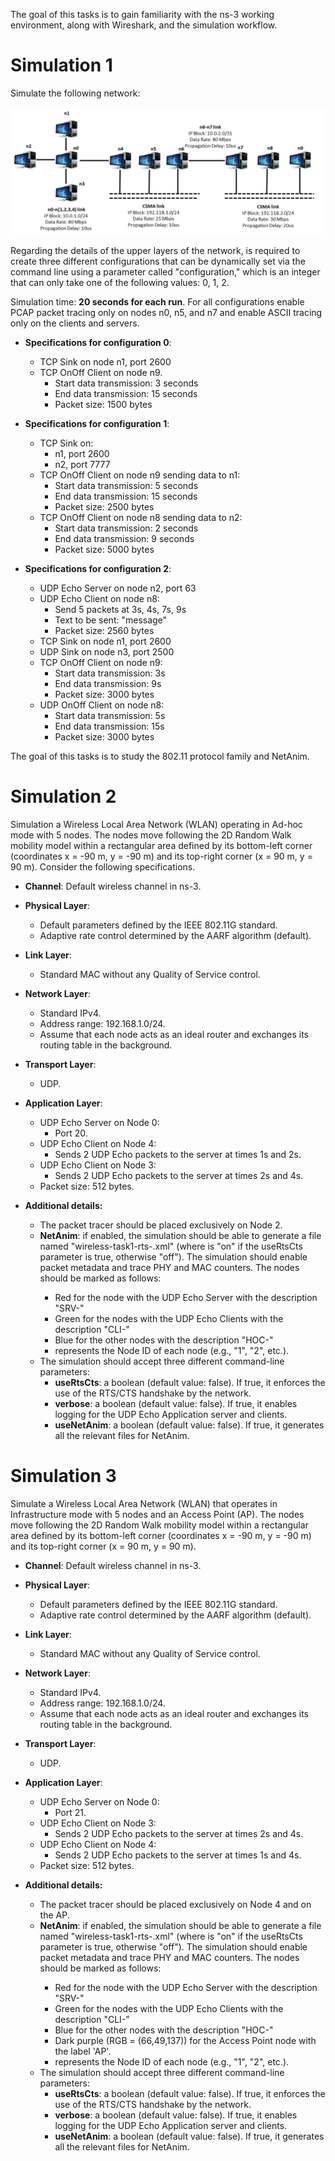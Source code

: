 The goal of this tasks is to gain familiarity with the ns-3 working environment, along with Wireshark, and the simulation workflow.

# Simulation 1

Simulate the following network:

![Simulation 1](images/Simulation-1.png)


Regarding the details of the upper layers of the network, is required to create three different configurations that can be dynamically set via the command line using a parameter called "configuration," which is an integer that can only take one of the following values: 0, 1, 2.

Simulation time: **20 seconds for each run**. For all configurations enable PCAP packet tracing only on nodes n0, n5, and n7 and enable ASCII tracing only on the clients and servers.

- **Specifications for configuration 0**:
  - TCP Sink on node n1, port 2600
  - TCP OnOff Client on node n9.
    - Start data transmission: 3 seconds
    - End data transmission: 15 seconds
    - Packet size: 1500 bytes
- **Specifications for configuration 1**:
  - TCP Sink on:
    - n1, port 2600
    - n2, port 7777
  - TCP OnOff Client on node n9 sending data to n1:
    - Start data transmission: 5 seconds
    - End data transmission: 15 seconds
    - Packet size: 2500 bytes
  - TCP OnOff Client on node n8 sending data to n2:
    - Start data transmission: 2 seconds
    - End data transmission: 9 seconds
    - Packet size: 5000 bytes
      
- **Specifications for configuration 2**:
  - UDP Echo Server on node n2, port 63
  - UDP Echo Client on node n8:
    - Send 5 packets at 3s, 4s, 7s, 9s
    - Text to be sent: "message"
    - Packet size: 2560 bytes
  - TCP Sink on node n1, port 2600
  - UDP Sink on node n3, port 2500
  - TCP OnOff Client on node n9:
    - Start data transmission: 3s
    - End data transmission: 9s
    - Packet size: 3000 bytes
  - UDP OnOff Client on node n8:
    - Start data transmission: 5s
    - End data transmission: 15s
    - Packet size: 3000 bytes
   
  
The goal of this tasks is to study the 802.11 protocol family and NetAnim.

# Simulation 2
Simulation a Wireless Local Area Network (WLAN) operating in Ad-hoc mode with 5 nodes. The nodes move following the 2D Random Walk mobility model within a rectangular area defined by its bottom-left corner (coordinates x = -90 m, y = -90 m) and its top-right corner (x = 90 m, y = 90 m). Consider the following specifications.

- **Channel**: Default wireless channel in ns-3.
- **Physical Layer**:
  - Default parameters defined by the IEEE 802.11G standard.
  - Adaptive rate control determined by the AARF algorithm (default).
- **Link Layer**:
  - Standard MAC without any Quality of Service control.
- **Network Layer**:
  - Standard IPv4.
  - Address range: 192.168.1.0/24.
  - Assume that each node acts as an ideal router and exchanges its routing table in the background.
- **Transport Layer**:
  - UDP.
- **Application Layer**:
  - UDP Echo Server on Node 0:
    - Port 20.
  - UDP Echo Client on Node 4:
    - Sends 2 UDP Echo packets to the server at times 1s and 2s.
  - UDP Echo Client on Node 3:
    - Sends 2 UDP Echo packets to the server at times 2s and 4s.
  - Packet size: 512 bytes.

- **Additional details:**
  - The packet tracer should be placed exclusively on Node 2.
  - **NetAnim**: if enabled, the simulation should be able to generate a file named "wireless-task1-rts-<state>.xml" (where <state> is "on" if the useRtsCts parameter is true, otherwise "off"). The simulation should enable packet metadata and trace PHY and MAC counters. The nodes should be marked as follows:
    - Red for the node with the UDP Echo Server with the description "SRV-<id>"
    - Green for the nodes with the UDP Echo Clients with the description "CLI-<id>"
    - Blue for the other nodes with the description "HOC-<id>"
    - <id>represents the Node ID of each node (e.g., "1", "2", etc.).
  - The simulation should accept three different command-line parameters:
    - **useRtsCts**: a boolean (default value: false). If true, it enforces the use of the RTS/CTS handshake by the network.
    - **verbose**: a boolean (default value: false). If true, it enables logging for the UDP Echo Application server and clients.
    - **useNetAnim**: a boolean (default value: false). If true, it generates all the relevant files for NetAnim.
   
# Simulation 3
Simulate a Wireless Local Area Network (WLAN) that operates in Infrastructure mode with 5 nodes and an Access Point (AP). The nodes move following the 2D Random Walk mobility model within a rectangular area defined by its bottom-left corner (coordinates x = -90 m, y = -90 m) and its top-right corner (x = 90 m, y = 90 m).

- **Channel**: Default wireless channel in ns-3.
- **Physical Layer**:
  - Default parameters defined by the IEEE 802.11G standard.
  - Adaptive rate control determined by the AARF algorithm (default).
- **Link Layer**:
  - Standard MAC without any Quality of Service control.
- **Network Layer**:
  - Standard IPv4.
  - Address range: 192.168.1.0/24.
  - Assume that each node acts as an ideal router and exchanges its routing table in the background.
- **Transport Layer**:
  - UDP.
- **Application Layer**:
  - UDP Echo Server on Node 0:
    - Port 21.
  - UDP Echo Client on Node 3:
    - Sends 2 UDP Echo packets to the server at times 2s and 4s.
  - UDP Echo Client on Node 4:
    - Sends 2 UDP Echo packets to the server at times 1s and 4s.
  - Packet size: 512 bytes.

- **Additional details:**
  - The packet tracer should be placed exclusively on Node 4 and on the AP.
  - **NetAnim**: if enabled, the simulation should be able to generate a file named "wireless-task1-rts-<state>.xml" (where <state> is "on" if the useRtsCts parameter is true, otherwise "off"). The simulation should enable packet metadata and trace PHY and MAC counters. The nodes should be marked as follows:
    - Red for the node with the UDP Echo Server with the description "SRV-<id>"
    - Green for the nodes with the UDP Echo Clients with the description "CLI-<id>"
    - Blue for the other nodes with the description "HOC-<id>"
    - Dark purple (RGB = (66,49,137)) for the Access Point node with the label 'AP'.
    - <id>represents the Node ID of each node (e.g., "1", "2", etc.).
  - The simulation should accept three different command-line parameters:
    - **useRtsCts**: a boolean (default value: false). If true, it enforces the use of the RTS/CTS handshake by the network.
    - **verbose**: a boolean (default value: false). If true, it enables logging for the UDP Echo Application server and clients.
    - **useNetAnim**: a boolean (default value: false). If true, it generates all the relevant files for NetAnim.
